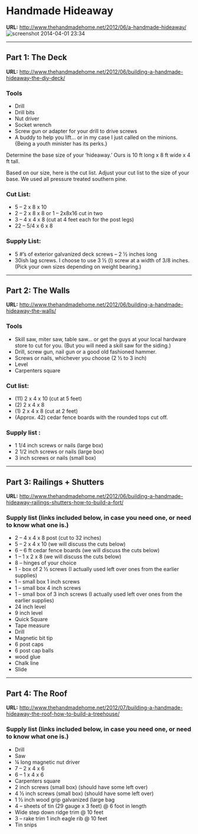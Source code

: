 # Handmade Hideaway
**URL:** http://www.thehandmadehome.net/2012/06/a-handmade-hideaway/
![screenshot 2014-04-01 23:34](http://monosnap.com/image/PqocdzCb6orOzvspPTPBBlwDuYeXQn.png)

***

## Part 1: The Deck
**URL:** http://www.thehandmadehome.net/2012/06/building-a-handmade-hideaway-the-diy-deck/

### Tools
* Drill
* Drill bits
* Nut driver
* Socket wrench
* Screw gun or adapter for your drill to drive screws
* A buddy to help you lift… or in my case I just called on the minions. {Being a youth minister has its perks.}

Determine the base size of your ‘hideaway.’ Ours is 10 ft long x 8 ft wide x 4 ft tall.

Based on our size, here is the cut list. Adjust your cut list to the size of your base. We used all pressure treated southern pine.

### Cut List:
* 5  – 2 x 8 x 10
* 2  – 2 x 8 x 8 or 1 – 2x8x16 cut in two
* 3  – 4 x 4 x 8 (cut at 4 feet each for the post legs)
* 22 – 5/4 x 6 x 8

### Supply List:
* 5 #’s of exterior galvanized deck screws – 2 ½ inches long
* 30ish lag screws. I choose to use 3 ½ (l) screw at a width of 3/8 inches. (Pick your own sizes depending on weight bearing.)

***

## Part 2: The Walls
**URL:** http://www.thehandmadehome.net/2012/06/building-a-handmade-hideaway-the-walls/

### Tools
* Skill saw, miter saw, table saw… or get the guys at your local hardware store to cut for   you. (But you will need a skill saw for the siding.)
* Drill, screw gun, nail gun or a good old fashioned hammer.
* Screws or nails, whichever you choose (2 ½ to 3 inch)
* Level
* Carpenters square

### Cut list:

* (11) 2 x 4 x 10 (cut at 5 feet)
* (2) 2 x 4 x 8
* (1) 2 x 4 x 8 (cut at 2 feet)
* (Approx. 42) cedar fence boards with the rounded tops cut off.

### Supply list :

* 1 1/4 inch screws or nails (large box)
* 2 1/2 inch screws or nails (large box)
* 3 inch screws or nails (small box)

***

## Part 3: Railings + Shutters
**URL:** http://www.thehandmadehome.net/2012/06/building-a-handmade-hideaway-railings-shutters-how-to-build-a-fort/

### Supply list (links included below, in case you need one, or need to know what one is.)

* 2 – 4 x 4 x 8 post (cut to 32 inches)
* 5 – 2 x 4 x 10 (we will discuss the cuts below)
* 6 – 6 ft cedar fence boards (we will discuss the cuts below)
* 1 – 1 x 2 x 8 (we will discuss the cuts below)
* 8 – hinges of your choice
* 1 - box of 2 ½ screws (I actually used left over ones from the earlier supplies)
* 1 – small box  1 inch screws
* 1 – small box  4 inch screws
* 1 – small box of 3 inch screws (I actually used left over ones from the earlier supplies)
* 24 inch level
* 9 inch level
* Quick Square
* Tape measure
* Drill
* Magnetic bit tip
* 6 post caps
* 6 post cap balls
* wood glue
* Chalk line
* Slide

***

## Part 4: The Roof
**URL:** http://www.thehandmadehome.net/2012/07/building-a-handmade-hideaway-the-roof-how-to-build-a-treehouse/

### Supply list (links included below, in case you need one, or need to know what one is.)

* Drill
* Saw
* ¼ long magnetic nut driver
* 7 – 2 x 4 x 6
* 6 – 1 x 4 x 6
* Carpenters square
* 2 inch screws (small box) (should have some left over)
* 4 ½ inch screws (small box) (should have some left over)
* 1 ½ inch wood grip galvanized (large bag
* 4 – sheets of tin (29 gauge x 3 feet) @ 6 foot in length
* Wide step down ridge trim @ 10 feet
* 3 – rake trim 1 inch eagle rib @ 10 feet
* Tin snips
